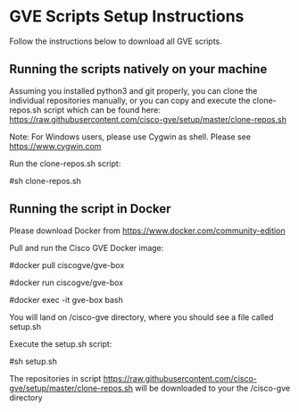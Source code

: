 # GVE Scripts Setup Instructions
Follow the instructions below to download all GVE scripts.

## Running the scripts natively on your machine
Assuming you installed python3 and git properly, you can clone the individual repositories manually, or you can copy and execute the clone-repos.sh script which can be found here: https://raw.githubusercontent.com/cisco-gve/setup/master/clone-repos.sh

Note: For Windows users, please use Cygwin as shell. Please see https://www.cygwin.com

Run the clone-repos.sh script:

\#sh clone-repos.sh


## Running the script in Docker
Please download Docker from https://www.docker.com/community-edition

Pull and run the Cisco GVE Docker image:

\#docker pull ciscogve/gve-box

\#docker run ciscogve/gve-box

\#docker exec -it gve-box bash

You will land on /cisco-gve directory, where you should see a file called setup.sh

Execute the setup.sh script:

\#sh setup.sh


The repositories in script https://raw.githubusercontent.com/cisco-gve/setup/master/clone-repos.sh will be downloaded to your the /cisco-gve directory
